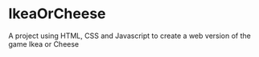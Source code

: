 # IkeaOrCheese
A project using HTML, CSS and Javascript to create a web version of the game Ikea or Cheese
